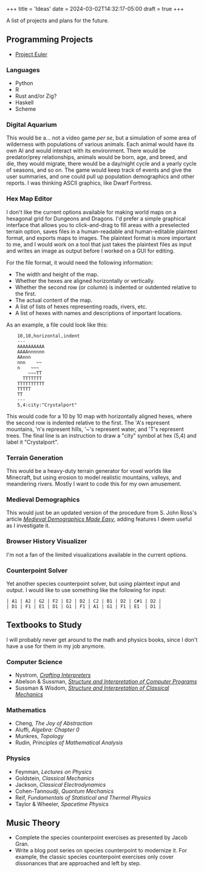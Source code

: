 +++
title = 'Ideas'
date = 2024-03-02T14:32:17-05:00
draft = true
+++

A list of projects and plans for the future.

## Programming Projects

- [Project Euler](https://projecteuler.net)

### Languages

- Python
- R
- Rust and/or Zig?
- Haskell
- Scheme

### Digital Aquarium

This would be a... not a video game *per se*, but a simulation of some area of wilderness with populations of various animals. Each animal would have its own AI and would interact with its environment. There would be predator/prey relationships, animals would be born, age, and breed, and die, they would migrate, there would be a day/night cycle and a yearly cycle of seasons, and so on. The game would keep track of events and give the user summaries, and one could pull up population demographics and other reports. I was thinking ASCII graphics, like Dwarf Fortress.

### Hex Map Editor

I don't like the current options available for making world maps on a hexagonal grid for Dungeons and Dragons. I'd prefer a simple graphical interface that allows you to click-and-drag to fill areas with a preselected terrain option, saves files in a human-readable and human-editable plaintext format, and exports maps to images. The plaintext format is more important to me, and I would work on a tool that just takes the plaintext files as input and writes an image as output before I worked on a GUI for editing.

For the file format, it would need the following information:

- The width and height of the map.
- Whether the hexes are aligned horizontally or vertically.
- Whether the second row (or column) is indented or outdented relative to the first.
- The actual content of the map.
- A list of lists of hexes representing roads, rivers, etc.
- A list of hexes with names and descriptions of important locations.

As an example, a file could look like this:

```
    10,10,horizontal,indent
    ---
    AAAAAAAAAA
    AAAAnnnnnn
    AAnnn
    nnn    ~~
    n    ~~~
        ~~~TT
      TTTTTTT
    TTTTTTTTTT
    TTTTT
    TT
    ---
    5,4:city:"Crystalport"
```

This would code for a 10 by 10 map with horizontally aligned hexes, where the second row is indented relative to the first. The 'A's represent mountains, 'n's represent hills, '~'s represent water, and 'T's represent trees. The final line is an instruction to draw a "city" symbol at hex (5,4) and label it "Crystalport".

### Terrain Generation

This would be a heavy-duty terrain generator for voxel worlds like Minecraft, but using erosion to model realistic mountains, valleys, and meandering rivers. Mostly I want to code this for my own amusement.

### Medieval Demographics

This would just be an updated version of the procedure from S. John Ross's article [*Medieval Demographics Made Easy*](https://gamingballistic.com/wp-content/uploads/2018/11/Medieval-Demographics-Made-Easy-1.pdf), adding features I deem useful as I investigate it.

### Browser History Visualizer

I'm not a fan of the limited visualizations available in the current options.

### Counterpoint Solver

Yet another species counterpoint solver, but using plaintext input and output. I would like to use something like the following for input:

```
| A1 | A2 | G2 | F2 | E2 | D2 | C2 | B1 | D2 | C#1 | D2 |
| D1 | F1 | E1 | D1 | G1 | F1 | A1 | G1 | F1 | E1  | D1 |
```

## Textbooks to Study

I will probably never get around to the math and physics books, since I don't have a use for them in my job anymore.

### Computer Science

- Nystrom, [*Crafting Interpreters*](https://www.craftinginterpreters.com)
- Abelson & Sussman, [*Structure and Interpretation of Computer Programs*](https://mitp-content-server.mit.edu/books/content/sectbyfn/books_pres_0/6515/sicp.zip/index.html)
- Sussman & Wisdom, [*Structure and Interpretation of Classical Mechanics*](https://mitp-content-server.mit.edu/books/content/sectbyfn/books_pres_0/9579/sicm_edition_2.zip/book.html)

### Mathematics

- Cheng, *The Joy of Abstraction*
- Aluffi, *Algebra: Chapter 0*
- Munkres, *Topology*
- Rudin, *Principles of Mathematical Analysis*

### Physics

- Feynman, *Lectures on Physics*
- Goldstein, *Classical Mechanics*
- Jackson, *Classical Electrodynamics*
- Cohen-Tannoudji, *Quantum Mechanics*
- Reif, *Fundamentals of Statistical and Thermal Physics*
- Taylor & Wheeler, *Spacetime Physics*

## Music Theory

- Complete the species counterpoint exercises as presented by Jacob Gran.
- Write a blog post series on species counterpoint to modernize it. For example, the classic species counterpoint exercises only cover dissonances that are approached and left by step.
